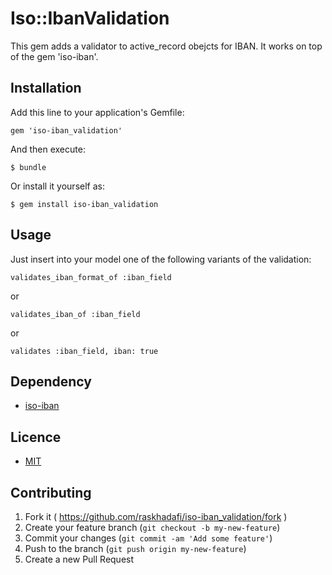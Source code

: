 # Iso::IbanValidation

This gem adds a validator to active_record obejcts for IBAN.
It works on top of the gem 'iso-iban'.

## Installation

Add this line to your application's Gemfile:

    gem 'iso-iban_validation'

And then execute:

    $ bundle

Or install it yourself as:

    $ gem install iso-iban_validation

## Usage

Just insert into your model one of the following variants of the validation:

    validates_iban_format_of :iban_field

or

    validates_iban_of :iban_field

or

    validates :iban_field, iban: true

## Dependency

* [iso-iban](https://github.com/apeiros/iso-iban)

## Licence

* [MIT](LICENSE.txt)

## Contributing

1. Fork it ( https://github.com/raskhadafi/iso-iban_validation/fork )
2. Create your feature branch (`git checkout -b my-new-feature`)
3. Commit your changes (`git commit -am 'Add some feature'`)
4. Push to the branch (`git push origin my-new-feature`)
5. Create a new Pull Request
